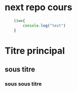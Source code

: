 # next repo cours

```javascript
    ()=>{
        console.log("test")
    }
```


# Titre principal
## sous titre
### sous sous titre